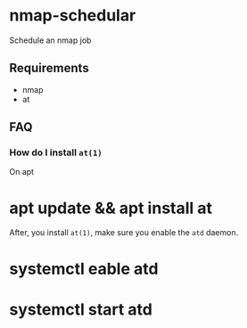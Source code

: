 # nmap-schedular
Schedule an nmap job

## Requirements
- nmap
- at
## FAQ
### How do I install `at(1)`
On apt

  # apt update && apt install at
  
After, you install `at(1)`, make sure you enable the `atd` daemon.

  # systemctl eable atd
  # systemctl start atd
